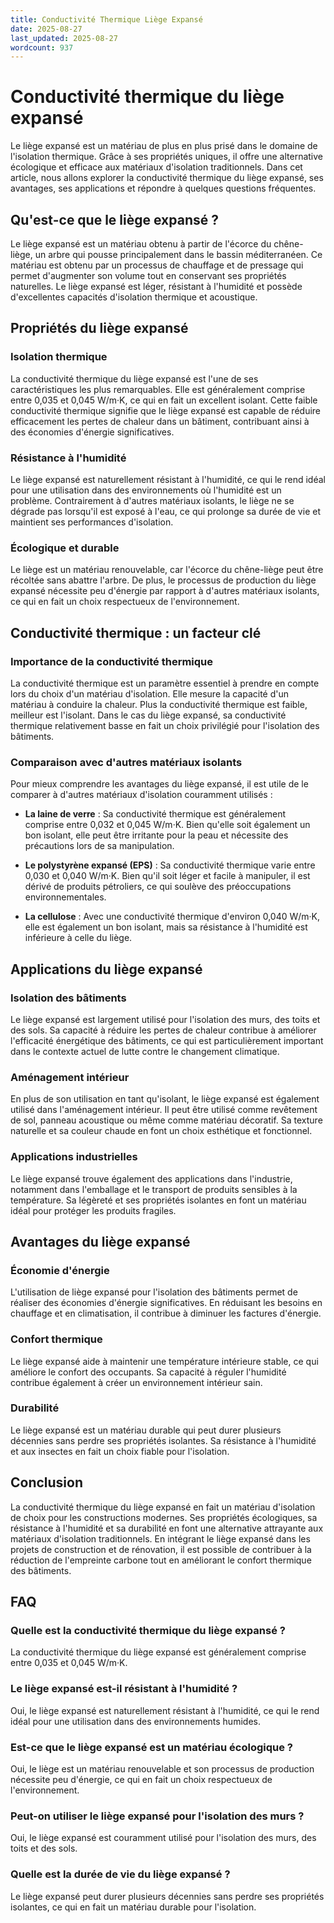 ```yaml
---
title: Conductivité Thermique Liège Expansé
date: 2025-08-27
last_updated: 2025-08-27
wordcount: 937
---
```


# Conductivité thermique du liège expansé

Le liège expansé est un matériau de plus en plus prisé dans le domaine de l'isolation thermique. Grâce à ses propriétés uniques, il offre une alternative écologique et efficace aux matériaux d'isolation traditionnels. Dans cet article, nous allons explorer la conductivité thermique du liège expansé, ses avantages, ses applications et répondre à quelques questions fréquentes.

## Qu'est-ce que le liège expansé ?

Le liège expansé est un matériau obtenu à partir de l'écorce du chêne-liège, un arbre qui pousse principalement dans le bassin méditerranéen. Ce matériau est obtenu par un processus de chauffage et de pressage qui permet d'augmenter son volume tout en conservant ses propriétés naturelles. Le liège expansé est léger, résistant à l'humidité et possède d'excellentes capacités d'isolation thermique et acoustique.

## Propriétés du liège expansé

### Isolation thermique

La conductivité thermique du liège expansé est l'une de ses caractéristiques les plus remarquables. Elle est généralement comprise entre 0,035 et 0,045 W/m·K, ce qui en fait un excellent isolant. Cette faible conductivité thermique signifie que le liège expansé est capable de réduire efficacement les pertes de chaleur dans un bâtiment, contribuant ainsi à des économies d'énergie significatives.

### Résistance à l'humidité

Le liège expansé est naturellement résistant à l'humidité, ce qui le rend idéal pour une utilisation dans des environnements où l'humidité est un problème. Contrairement à d'autres matériaux isolants, le liège ne se dégrade pas lorsqu'il est exposé à l'eau, ce qui prolonge sa durée de vie et maintient ses performances d'isolation.

### Écologique et durable

Le liège est un matériau renouvelable, car l'écorce du chêne-liège peut être récoltée sans abattre l'arbre. De plus, le processus de production du liège expansé nécessite peu d'énergie par rapport à d'autres matériaux isolants, ce qui en fait un choix respectueux de l'environnement.

## Conductivité thermique : un facteur clé

### Importance de la conductivité thermique

La conductivité thermique est un paramètre essentiel à prendre en compte lors du choix d'un matériau d'isolation. Elle mesure la capacité d'un matériau à conduire la chaleur. Plus la conductivité thermique est faible, meilleur est l'isolant. Dans le cas du liège expansé, sa conductivité thermique relativement basse en fait un choix privilégié pour l'isolation des bâtiments.

### Comparaison avec d'autres matériaux isolants

Pour mieux comprendre les avantages du liège expansé, il est utile de le comparer à d'autres matériaux d'isolation couramment utilisés :

- **La laine de verre** : Sa conductivité thermique est généralement comprise entre 0,032 et 0,045 W/m·K. Bien qu'elle soit également un bon isolant, elle peut être irritante pour la peau et nécessite des précautions lors de sa manipulation.
  
- **Le polystyrène expansé (EPS)** : Sa conductivité thermique varie entre 0,030 et 0,040 W/m·K. Bien qu'il soit léger et facile à manipuler, il est dérivé de produits pétroliers, ce qui soulève des préoccupations environnementales.

- **La cellulose** : Avec une conductivité thermique d'environ 0,040 W/m·K, elle est également un bon isolant, mais sa résistance à l'humidité est inférieure à celle du liège.

## Applications du liège expansé

### Isolation des bâtiments

Le liège expansé est largement utilisé pour l'isolation des murs, des toits et des sols. Sa capacité à réduire les pertes de chaleur contribue à améliorer l'efficacité énergétique des bâtiments, ce qui est particulièrement important dans le contexte actuel de lutte contre le changement climatique.

### Aménagement intérieur

En plus de son utilisation en tant qu'isolant, le liège expansé est également utilisé dans l'aménagement intérieur. Il peut être utilisé comme revêtement de sol, panneau acoustique ou même comme matériau décoratif. Sa texture naturelle et sa couleur chaude en font un choix esthétique et fonctionnel.

### Applications industrielles

Le liège expansé trouve également des applications dans l'industrie, notamment dans l'emballage et le transport de produits sensibles à la température. Sa légèreté et ses propriétés isolantes en font un matériau idéal pour protéger les produits fragiles.

## Avantages du liège expansé

### Économie d'énergie

L'utilisation de liège expansé pour l'isolation des bâtiments permet de réaliser des économies d'énergie significatives. En réduisant les besoins en chauffage et en climatisation, il contribue à diminuer les factures d'énergie.

### Confort thermique

Le liège expansé aide à maintenir une température intérieure stable, ce qui améliore le confort des occupants. Sa capacité à réguler l'humidité contribue également à créer un environnement intérieur sain.

### Durabilité

Le liège expansé est un matériau durable qui peut durer plusieurs décennies sans perdre ses propriétés isolantes. Sa résistance à l'humidité et aux insectes en fait un choix fiable pour l'isolation.

## Conclusion

La conductivité thermique du liège expansé en fait un matériau d'isolation de choix pour les constructions modernes. Ses propriétés écologiques, sa résistance à l'humidité et sa durabilité en font une alternative attrayante aux matériaux d'isolation traditionnels. En intégrant le liège expansé dans les projets de construction et de rénovation, il est possible de contribuer à la réduction de l'empreinte carbone tout en améliorant le confort thermique des bâtiments.

## FAQ

### Quelle est la conductivité thermique du liège expansé ?

La conductivité thermique du liège expansé est généralement comprise entre 0,035 et 0,045 W/m·K.

### Le liège expansé est-il résistant à l'humidité ?

Oui, le liège expansé est naturellement résistant à l'humidité, ce qui le rend idéal pour une utilisation dans des environnements humides.

### Est-ce que le liège expansé est un matériau écologique ?

Oui, le liège est un matériau renouvelable et son processus de production nécessite peu d'énergie, ce qui en fait un choix respectueux de l'environnement.

### Peut-on utiliser le liège expansé pour l'isolation des murs ?

Oui, le liège expansé est couramment utilisé pour l'isolation des murs, des toits et des sols.

### Quelle est la durée de vie du liège expansé ?

Le liège expansé peut durer plusieurs décennies sans perdre ses propriétés isolantes, ce qui en fait un matériau durable pour l'isolation.